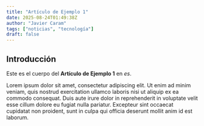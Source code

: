 ```yaml
---
title: "Artículo de Ejemplo 1"
date: 2025-08-24T01:49:38Z
author: "Javier Caram"
tags: ["noticias", "tecnología"]
draft: false
---
```


## Introducción

Este es el cuerpo del **Artículo de Ejemplo 1** en *es*.

Lorem ipsum dolor sit amet, consectetur adipiscing elit. Ut enim ad minim veniam, quis nostrud exercitation ullamco laboris nisi ut aliquip ex ea commodo consequat. Duis aute irure dolor in reprehenderit in voluptate velit esse cillum dolore eu fugiat nulla pariatur. Excepteur sint occaecat cupidatat non proident, sunt in culpa qui officia deserunt mollit anim id est laborum.

